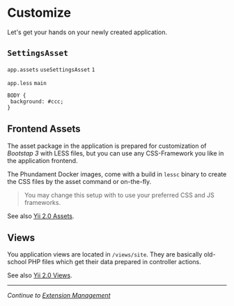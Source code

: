 Customize
=========

Let's get your hands on your newly created application.

`SettingsAsset`
---------------

`app.assets` `useSettingsAsset` `1` 

`app.less` `main`

```
BODY {
 background: #ccc;
}
```

Frontend Assets
---------------

The asset package in the application is prepared for customization of *Bootstap 3* with LESS files, but you can use
any CSS-Framework you like in the application frontend.

The Phundament Docker images, come with a build in `lessc` binary to create the CSS files by the asset command or on-the-fly.

> You may change this setup with to use your preferred CSS and JS frameworks.

See also [Yii 2.0 Assets](http://www.yiiframework.com/doc-2.0/guide-structure-assets.html).

Views
-----

You application views are located in `/views/site`. They are basically old-school PHP files which get their data
prepared in controller actions.

See also [Yii 2.0 Views](http://www.yiiframework.com/doc-2.0/guide-structure-views.html).

---

*Continue to [Extension Management](31-extension-management.md)*
